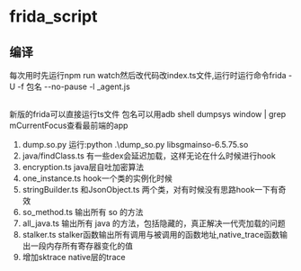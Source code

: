 # frida_script

## 编译
每次用时先运行npm run watch然后改代码改index.ts文件,运行时运行命令frida -U -f 包名 --no-pause -l _agent.js

## 
新版的frida可以直接运行ts文件
包名可以用adb shell dumpsys window | grep mCurrentFocus查看最前端的app

1. dump.so.py 运行:python .\dump_so.py libsgmainso-6.5.75.so
2. java/findClass.ts 有一些dex会延迟加载，这样无论在什么时候进行hook
3. encryption.ts java层自吐加密算法
4. one_instance.ts hook一个类的实例化时候
5. stringBuilder.ts 和JsonObject.ts 两个类，对有时候没有思路hook一下有奇效
6. so_method.ts 输出所有 so 的方法
7. all_java.ts 输出所有 java 的方法，包括隐藏的，真正解决一代壳加载的问题
8. stalker.ts stalker函数输出所有调用与被调用的函数地址,native_trace函数输出一段内存所有寄存器变化的值
9. 增加sktrace native层的trace